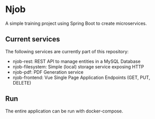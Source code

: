 # Njob

A simple training project using Spring Boot to create microservices.

## Current services

The following services are currently part of this repository:
- njob-rest: REST API to manage entities in a MySQL Database
- njob-filesystem: Simple (local) storage service exposing HTTP 
- njob-pdf: PDF Generation service 
- njob-frontend: Vue Single Page Application
Endpoints (GET, PUT, DELETE)

## Run

The entire application can be run with docker-compose.